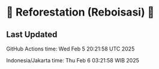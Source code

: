 
# 🌳 Reforestation (Reboisasi) 🌲

## Last Updated

GitHub Actions time: Wed Feb  5 20:21:58 UTC 2025

Indonesia/Jakarta time: Thu Feb  6 03:21:58 WIB 2025
